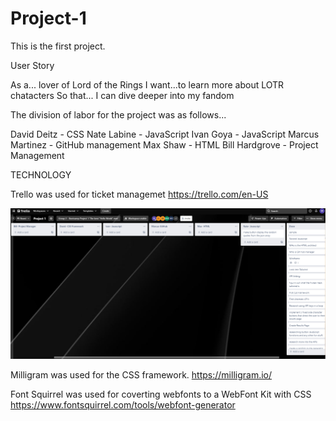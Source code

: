 # Project-1
This is the first project.
 
 User Story

 As a... lover of Lord of the Rings
 I want...to learn more about LOTR chatacters
 So that... I can dive deeper into my fandom

 The division of labor for the project was as follows...
 
 David Deitz - CSS
 Nate Labine - JavaScript
 Ivan Goya - JavaScript
 Marcus Martinez - GitHub management
 Max Shaw - HTML
 Bill Hardgrove - Project Management


TECHNOLOGY

Trello was used for ticket managemet
https://trello.com/en-US


<img src="./assets/images/trello_kanban.png" alt="Trello Kanban" >

Milligram was used for the CSS framework.
https://milligram.io/

Font Squirrel was used for coverting webfonts to a WebFont Kit with CSS
https://www.fontsquirrel.com/tools/webfont-generator

